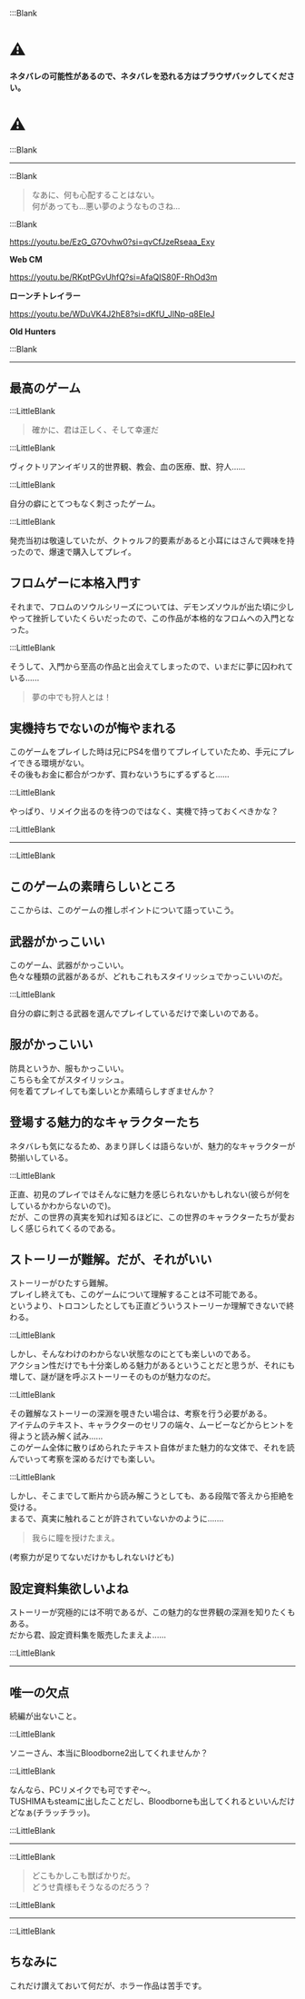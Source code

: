 :::Blank  

# ⚠️

**ネタバレの可能性があるので、ネタバレを恐れる方はブラウザバックしてください。**    

# ⚠️

:::Blank  

---  

:::Blank  

> なあに、何も心配することはない。    
> 何があっても...悪い夢のようなものさね...  

:::Blank  

https://youtu.be/EzG_G7Ovhw0?si=qvCfJzeRseaa_Exy  

**Web CM**    

https://youtu.be/RKptPGvUhfQ?si=AfaQIS80F-RhOd3m  

**ローンチトレイラー**    

https://youtu.be/WDuVK4J2hE8?si=dKfU_JlNp-q8EIeJ  

**Old Hunters**    

:::Blank  

---  

## 最高のゲーム  

:::LittleBlank  

> 確かに、君は正しく、そして幸運だ  

:::LittleBlank  

ヴィクトリアンイギリス的世界観、教会、血の医療、獣、狩人......  

:::LittleBlank  

自分の癖にとてつもなく刺さったゲーム。  

:::LittleBlank  

発売当初は敬遠していたが、クトゥルフ的要素があると小耳にはさんで興味を持ったので、爆速で購入してプレイ。  

## フロムゲーに本格入門す  

それまで、フロムのソウルシリーズについては、デモンズソウルが出た頃に少しやって挫折していたくらいだったので、この作品が本格的なフロムへの入門となった。  

:::LittleBlank  

そうして、入門から至高の作品と出会えてしまったので、いまだに夢に囚われている......  

> 夢の中でも狩人とは！  

## 実機持ちでないのが悔やまれる  

このゲームをプレイした時は兄にPS4を借りてプレイしていたため、手元にプレイできる環境がない。  
その後もお金に都合がつかず、買わないうちにずるずると......  

:::LittleBlank  

やっぱり、リメイク出るのを待つのではなく、実機で持っておくべきかな？  

:::LittleBlank  

---

:::LittleBlank  

## このゲームの素晴らしいところ  

ここからは、このゲームの推しポイントについて語っていこう。  

## 武器がかっこいい  

このゲーム、武器がかっこいい。  
色々な種類の武器があるが、どれもこれもスタイリッシュでかっこいいのだ。  

:::LittleBlank  

自分の癖に刺さる武器を選んでプレイしているだけで楽しいのである。  

## 服がかっこいい  

防具というか、服もかっこいい。  
こちらも全てがスタイリッシュ。  
何を着てプレイしても楽しいとか素晴らしすぎませんか？  

## 登場する魅力的なキャラクターたち  

ネタバレも気になるため、あまり詳しくは語らないが、魅力的なキャラクターが勢揃いしている。  

:::LittleBlank  

正直、初見のプレイではそんなに魅力を感じられないかもしれない(彼らが何をしているかわからないので)。  
だが、この世界の真実を知れば知るほどに、この世界のキャラクターたちが愛おしく感じられてくるのである。  

## ストーリーが難解。だが、それがいい  

ストーリーがひたすら難解。  
プレイし終えても、このゲームについて理解することは不可能である。  
というより、トロコンしたとしても正直どういうストーリーか理解できないで終わる。  

:::LittleBlank  

しかし、そんなわけのわからない状態なのにとても楽しいのである。  
アクション性だけでも十分楽しめる魅力があるということだと思うが、それにも増して、謎が謎を呼ぶストーリーそのものが魅力なのだ。  

:::LittleBlank  

その難解なストーリーの深淵を覗きたい場合は、考察を行う必要がある。  
アイテムのテキスト、キャラクターのセリフの端々、ムービーなどからヒントを得ようと読み解く試み......  
このゲーム全体に散りばめられたテキスト自体がまた魅力的な文体で、それを読んでいって考察を深めるだけでも楽しい。  

:::LittleBlank  

しかし、そこまでして断片から読み解こうとしても、ある段階で答えから拒絶を受ける。  
まるで、真実に触れることが許されていないかのように.......  

> 我らに瞳を授けたまえ。  

(考察力が足りてないだけかもしれないけども)  

## 設定資料集欲しいよね  

ストーリーが究極的には不明であるが、この魅力的な世界観の深淵を知りたくもある。  
だから君、設定資料集を販売したまえよ......  

:::LittleBlank

---

## 唯一の欠点  

続編が出ないこと。  

:::LittleBlank  

ソニーさん、本当にBloodborne2出してくれませんか？  

:::LittleBlank  

なんなら、PCリメイクでも可ですぞ〜。  
TUSHIMAもsteamに出したことだし、Bloodborneも出してくれるといいんだけどなぁ(チラッチラッ)。  

:::LittleBlank

---

:::LittleBlank

> どこもかしこも獣ばかりだ。  
> どうせ貴様もそうなるのだろう？  


:::LittleBlank

---

:::LittleBlank

## ちなみに

これだけ讃えておいて何だが、ホラー作品は苦手です。
